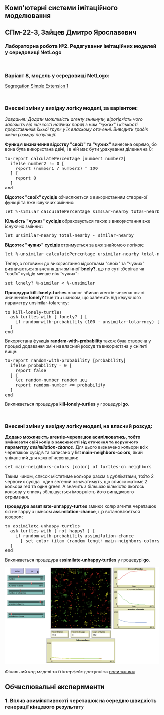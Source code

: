 ## Комп'ютерні системи імітаційного моделювання
## СПм-22-3, **Зайцев Дмитро Ярославович**
### Лабораторна робота №**2**. Редагування імітаційних моделей у середовищі NetLogo

<br>

### Варіант 8, модель у середовищі NetLogo:
[Segregation Simple Extension 1](http://www.netlogoweb.org/launch#http://www.netlogoweb.org/assets/modelslib/IABM%20Textbook/chapter%203/Segregation%20Extensions/Segregation%20Simple%20Extension%201.nlogo)

<br>

### Внесені зміни у вихідну логіку моделі, за варіантом:

*Завдання: Додати можливість агенту зникнути, вірогідність чого залежить від кількості наявних поряд з ним "чужих" і кількості представників їхньої групи у їх власному оточенні. Виводити графік зміни розміру популяції.*

**Функція визначення відсотку "своїх" та "чужих"** винесена окремо, бо вона була використана двічі, і в ній має бути урахування ділення на 0:
<pre>
to-report calculatePercentage [number1 number2]
  ifelse number2 != 0 [
    report (number1 / number2) * 100
  ] [
    report 0
  ]
end
</pre>

**Відсоток "своїх" сусідів** обчислюється з використанням створеної функції та вже існуючих змінних:
<pre>
let %-similar calculatePercentage similar-nearby total-nearby
</pre>

**Кількість "чужих" сусідів** обраховується також з використання вже існуючих змінних:
<pre>
let unsimilar-nearby total-nearby - similar-nearby
</pre>

**Відсоток "чужих" сусідів** отримується за вже знайомою логікою:
<pre>
let %-unsimilar calculatePercentage unsimilar-nearby total-nearby
</pre>

Тепер, з готовими до використання відсотками "своїх" та "чужих" визначається значення для змінної **lonely?**, що по суті зберігає чи "своїх" сусідів менше ніж "чужих":
<pre>
set lonely? %-similar < %-unsimilar
</pre>

**Процедура kill-lonely-turtles** власне вбиває агентів-черепашок зі значенням **lonely?** true та з шансом, що залежить від керуючого параметру unsimilar-tolarency:
<pre>
to kill-lonely-turtles
  ask turtles with [ lonely? ] [
    if random-with-probability (100 - unsimilar-tolarency) [ die ]
  ]
end
</pre>

Використана функція **random-with-probability** також була створена у процесі додавання змін на власний розсуд та використана у сніпеті вище:
<pre>
to-report random-with-probability [probability]
  ifelse probability = 0 [
    report false
  ] [
    let random-number random 101
    report random-number <= probability
  ]
end
</pre>

Викликається процедура **kill-lonely-turtles** у процедурі **go**.

<br>

### Внесені зміни у вихідну логіку моделі, на власний розсуд:

**Додано можливість агентів-черепашок асимілюватись, тобто змінювати свій колір в залежності від оточення та керуючого параметру *assimilation-chance***.
Для цього визначено кольори всіх черепашок сусідів та записано у list **main-neighbors-colors**, який унікальний для кожної черепашки:
<pre>
set main-neighbors-colors [color] of turtles-on neighbors
</pre>
Таким чином, список міститиме кольори разом з дублікатами, тобто 2 червоних сусіда і один зелений означатимуть, що список матиме 2 кольори red та один green.
А значить з більшою кількістю якогось кольору у списку збільшується імовірність його випадкового отримання.

**Процедура assimilate-unhappy-turtles** змінює колір агентів черепашок які не happy з шансом **assimilation-chance**, що встановлюється юзером:
<pre>
to assimilate-unhappy-turtles
  ask turtles with [ not happy? ] [
    if random-with-probability assimilation-chance
      [ set color (item (random length main-neighbors-colors) main-neighbors-colors) ]
  ]
end
</pre>

Викликається процедура **assimilate-unhappy-turtles** у процедурі **go**.

![Скріншот моделі в процесі симуляції](model.png)

Фінальний код моделі та її інтерфейс доступні за [посиланням](model.nlogo).
<br>

## Обчислювальні експерименти
### 1. Вплив асимілятивності черепашок на середню швидкість генерації кінцевого результату
